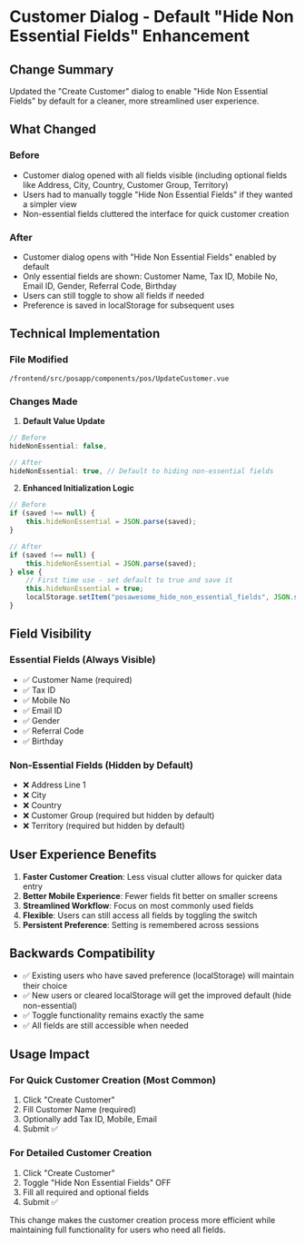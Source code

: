 # Customer Dialog - Default "Hide Non Essential Fields" Enhancement

## Change Summary
Updated the "Create Customer" dialog to enable "Hide Non Essential Fields" by default for a cleaner, more streamlined user experience.

## What Changed

### Before
- Customer dialog opened with all fields visible (including optional fields like Address, City, Country, Customer Group, Territory)
- Users had to manually toggle "Hide Non Essential Fields" if they wanted a simpler view
- Non-essential fields cluttered the interface for quick customer creation

### After  
- Customer dialog opens with "Hide Non Essential Fields" enabled by default
- Only essential fields are shown: Customer Name, Tax ID, Mobile No, Email ID, Gender, Referral Code, Birthday
- Users can still toggle to show all fields if needed
- Preference is saved in localStorage for subsequent uses

## Technical Implementation

### File Modified
`/frontend/src/posapp/components/pos/UpdateCustomer.vue`

### Changes Made

1. **Default Value Update**
```javascript
// Before
hideNonEssential: false,

// After  
hideNonEssential: true, // Default to hiding non-essential fields
```

2. **Enhanced Initialization Logic**
```javascript
// Before
if (saved !== null) {
    this.hideNonEssential = JSON.parse(saved);
}

// After
if (saved !== null) {
    this.hideNonEssential = JSON.parse(saved);
} else {
    // First time use - set default to true and save it
    this.hideNonEssential = true;
    localStorage.setItem("posawesome_hide_non_essential_fields", JSON.stringify(true));
}
```

## Field Visibility

### Essential Fields (Always Visible)
- ✅ Customer Name (required)
- ✅ Tax ID  
- ✅ Mobile No
- ✅ Email ID
- ✅ Gender
- ✅ Referral Code
- ✅ Birthday

### Non-Essential Fields (Hidden by Default)
- ❌ Address Line 1
- ❌ City
- ❌ Country
- ❌ Customer Group (required but hidden by default)
- ❌ Territory (required but hidden by default)

## User Experience Benefits

1. **Faster Customer Creation**: Less visual clutter allows for quicker data entry
2. **Better Mobile Experience**: Fewer fields fit better on smaller screens  
3. **Streamlined Workflow**: Focus on most commonly used fields
4. **Flexible**: Users can still access all fields by toggling the switch
5. **Persistent Preference**: Setting is remembered across sessions

## Backwards Compatibility

- ✅ Existing users who have saved preference (localStorage) will maintain their choice
- ✅ New users or cleared localStorage will get the improved default (hide non-essential)
- ✅ Toggle functionality remains exactly the same
- ✅ All fields are still accessible when needed

## Usage Impact

### For Quick Customer Creation (Most Common)
1. Click "Create Customer" 
2. Fill Customer Name (required)
3. Optionally add Tax ID, Mobile, Email
4. Submit ✅

### For Detailed Customer Creation
1. Click "Create Customer"
2. Toggle "Hide Non Essential Fields" OFF
3. Fill all required and optional fields  
4. Submit ✅

This change makes the customer creation process more efficient while maintaining full functionality for users who need all fields.
